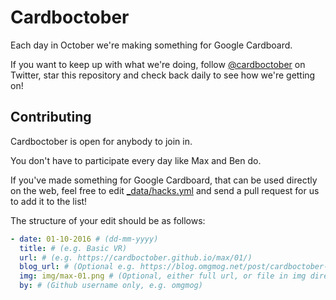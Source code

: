 # Cardboctober

Each day in October we're making something for Google Cardboard.

If you want to keep up with what we're doing, follow [@cardboctober](https://twitter.com/cardboctober) on Twitter, star this repository and check back daily to see how we're getting on!

## Contributing

Cardboctober is open for anybody to join in.

You don't have to participate every day like Max and Ben do.

If you've made something for Google Cardboard, that can be used directly on the web, feel free to edit [_data/hacks.yml](https://github.com/cardboctober/cardboctober.github.io/edit/master/_data/hacks.yml) and send a pull request for us to add it to the list!

The structure of your edit should be as follows:

```yml
- date: 01-10-2016 # (dd-mm-yyyy)
  title: # (e.g. Basic VR)
  url: # (e.g. https://cardboctober.github.io/max/01/)
  blog_url: # (Optional e.g. https://blog.omgmog.net/post/cardboctober-01/)
  img: img/max-01.png # (Optional, either full url, or file in img directory)
  by: # (Github username only, e.g. omgmog)
```
